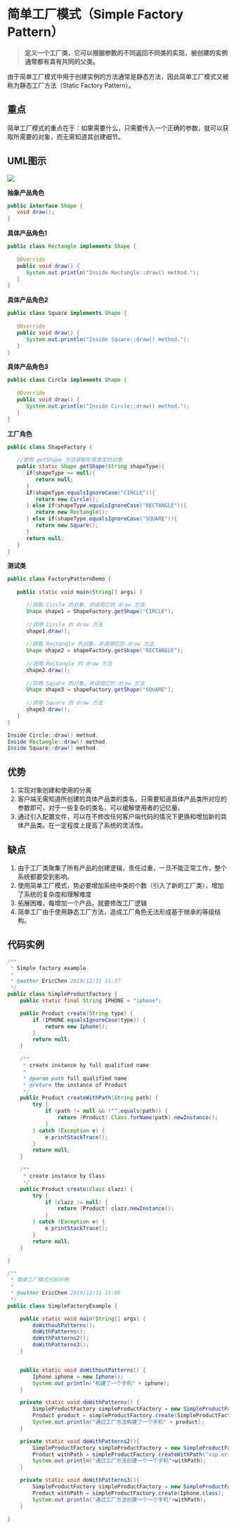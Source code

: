 # 简单工厂模式（Simple Factory Pattern）

> **定义一个工厂类，它可以根据参数的不同返回不同类的实现，被创建的实例通常都有具有共同的父类。**

由于简单工厂模式中用于创建实例的方法通常是静态方法，因此简单工厂模式又被称为静态工厂方法（Static Factory Pattern）。

## 重点

简单工厂模式的重点在于：如果需要什么，只需要传入一个正确的参数，就可以获取所需要的对象，而无需知道其创建细节。

## UML图示

![](assets/factory_pattern_uml_diagram.jpg)

**抽象产品角色**

```java
public interface Shape {
   void draw();
}
```

**具体产品角色1**

```java
public class Rectangle implements Shape {
 
   @Override
   public void draw() {
      System.out.println("Inside Rectangle::draw() method.");
   }
}
```

**具体产品角色2**

```java
public class Square implements Shape {
 
   @Override
   public void draw() {
      System.out.println("Inside Square::draw() method.");
   }
}
```

**具体产品角色3**

```java
public class Circle implements Shape {
 
   @Override
   public void draw() {
      System.out.println("Inside Circle::draw() method.");
   }
}
```

**工厂角色**

```java
public class ShapeFactory {
    
   //使用 getShape 方法获取形状类型的对象
   public static Shape getShape(String shapeType){
      if(shapeType == null){
         return null;
      }        
      if(shapeType.equalsIgnoreCase("CIRCLE")){
         return new Circle();
      } else if(shapeType.equalsIgnoreCase("RECTANGLE")){
         return new Rectangle();
      } else if(shapeType.equalsIgnoreCase("SQUARE")){
         return new Square();
      }
      return null;
   }
}
```

**测试类**

```java
public class FactoryPatternDemo {
 
   public static void main(String[] args) {

      //获取 Circle 的对象，并调用它的 draw 方法
      Shape shape1 = ShapeFactory.getShape("CIRCLE");
 
      //调用 Circle 的 draw 方法
      shape1.draw();
 
      //获取 Rectangle 的对象，并调用它的 draw 方法
      Shape shape2 = shapeFactory.getShape("RECTANGLE");
 
      //调用 Rectangle 的 draw 方法
      shape2.draw();
 
      //获取 Square 的对象，并调用它的 draw 方法
      Shape shape3 = shapeFactory.getShape("SQUARE");
 
      //调用 Square 的 draw 方法
      shape3.draw();
   }
}
```

```java
Inside Circle::draw() method.
Inside Rectangle::draw() method.
Inside Square::draw() method.
```



## 优势

1. 实现对象创建和使用的分离
2. 客户端无需知道所创建的具体产品类的类名，只需要知道具体产品类所对应的参数即可，对于一些复杂的类名，可以缓解使用者的记忆量。
3. 通过引入配置文件，可以在不修改任何客户端代码的情况下更换和增加新的具体产品类。在一定程度上提高了系统的灵活性。

## 缺点

1. 由于工厂类聚集了所有产品的创建逻辑，责任过重，一旦不能正常工作，整个系统都要受到影响。
2. 使用简单工厂模式，势必要增加系统中类的个数（引入了新的工厂类），增加了系统的复杂度和理解难度
3. 拓展困难，每增加一个产品，就要修改工厂逻辑
4. 简单工厂由于使用静态工厂方法，造成工厂角色无法形成基于继承的等级结构。

## 代码实例

```java
/**
 * Simple factory example
 *
 * @author EricChen 2019/12/31 21:37
 */
public class SimpleProductFactory {
    public static final String IPHONE = "iphone";

    public Product create(String type) {
        if (IPHONE.equalsIgnoreCase(type)) {
            return new Iphone();
        }
        return null;
    }

    /**
     * create instance by full-qualified name
     *
     * @param path full qualified name
     * @return the instance of Product
     */
    public Product createWithPath(String path) {
        try {
            if (path != null && !"".equals(path)) {
                return (Product) Class.forName(path).newInstance();
            }
        } catch (Exception e) {
            e.printStackTrace();
        }
        return null;
    }

    /**
     * create instance by Class
     */
    public Product create(Class clazz) {
        try {
            if (clazz != null) {
                return (Product) clazz.newInstance();
            }
        } catch (Exception e) {
            e.printStackTrace();
        }
        return null;
    }

}

```

```java
/**
 * 简单工厂模式代码示例
 *
 * @author EricChen 2019/12/31 21:06
 */
public class SimpleFactoryExample {

    public static void main(String[] args) {
        doWithoutPatterns();
        doWithPatterns();
        doWithPatterns2();
        doWithPatterns3();
    }


    public static void doWithoutPatterns() {
        Iphone iphone = new Iphone();
        System.out.println("构建了一个手机" + iphone);
    }

    private static void doWithPatterns() {
        SimpleProductFactory simpleProductFactory = new SimpleProductFactory();
        Product product = simpleProductFactory.create(SimpleProductFactory.IPHONE);
        System.out.println("通过工厂方法构建了一个手机" + product);
    }

    private static void doWithPatterns2(){
        SimpleProductFactory simpleProductFactory = new SimpleProductFactory();
        Product withPath = simpleProductFactory.createWithPath("vip.ericchen.study.designpatterns.commons.Iphone");
        System.out.println("通过工厂方法创建一个一个手机"+withPath);
    }

    private static void doWithPatterns3(){
        SimpleProductFactory simpleProductFactory = new SimpleProductFactory();
        Product withPath = simpleProductFactory.create(Iphone.class);
        System.out.println("通过工厂方法创建一个一个手机"+withPath);
    }

}

```


